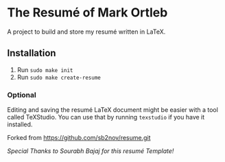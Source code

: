 # The Resumé of Mark Ortleb

A project to build and store my resumé written in LaTeX.


## Installation

1. Run `sudo make init`
2. Run `sudo make create-resume`


### Optional

Editing and saving the resumé LaTeX document might be easier with a tool
called TeXStudio. You can use that by running `texstudio` if you have it
installed.


Forked from https://github.com/sb2nov/resume.git

*Special Thanks to Sourabh Bajaj for this resumé Template!*

